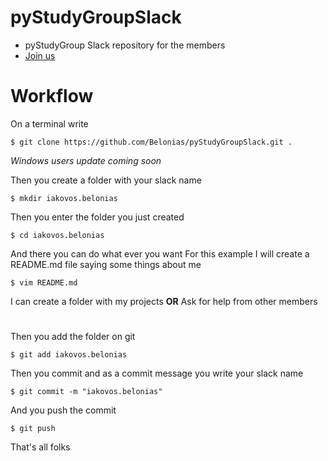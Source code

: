 # pyStudyGroupSlack

* pyStudyGroup Slack repository for the members
* [Join us](https://pystudygroup.slack.com)

# Workflow

On a terminal write

```
$ git clone https://github.com/Belonias/pyStudyGroupSlack.git .
```

*Windows users update coming soon*

Then you create a folder with your slack name

```
$ mkdir iakovos.belonias
```
Then you enter the folder you just created

```
$ cd iakovos.belonias
```

And there you can do what ever you want
For this example I will create a README.md file
saying some things about me

```
$ vim README.md
```

I can create a folder with my projects
**OR**
Ask for help from other members

# 
Then you add the folder on git

```
$ git add iakovos.belonias
```

Then you commit and as a commit message you write your slack name

```
$ git commit -m "iakovos.belonias"
```

And you push the commit

```
$ git push
```

That's all folks
